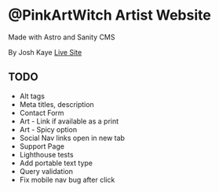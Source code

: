 # @PinkArtWitch Artist Website 
Made with Astro and Sanity CMS

By Josh Kaye 
[Live Site](https://pinkartwitch.com)

## TODO
* Alt tags
* Meta titles, description
* Contact Form
* Art - Link if available as a print
* Art - Spicy option
* Social Nav links open in new tab
* Support Page
* Lighthouse tests
* Add portable text type
* Query validation
* Fix mobile nav bug after click